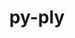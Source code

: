 ---
title: "py-ply"
layout: cache
categories: [package, v0.19]
meta: {"versions": ["3.11"], "compilers": ["gcc@=11.1.0", "gcc@=7.3.1", "gcc@=8.4.0", "oneapi@=2022.1.0"], "oss": ["amzn2", "ubuntu18.04", "ubuntu20.04"], "platforms": ["linux"], "targets": ["x86_64", "x86_64_v3"], "stacks": ["e4s", "e4s-oneapi", "ml-cpu", "ml-cuda", "ml-rocm", "tutorial"], "num_specs": 6, "num_specs_by_stack": {"ml-cuda": 1, "ml-cpu": 1, "ml-rocm": 1, "e4s": 3, "tutorial": 1, "e4s-oneapi": 1}}
spec_details: [{"hash": "sxfh5k7ig3bgqwk5w7dtwake4uupxs2c", "compiler": "gcc@=7.3.1", "versions": ["3.11"], "os": "amzn2", "platform": "linux", "target": "x86_64_v3", "variants": ["build_system=python_pip"], "stacks": ["ml-cuda", "ml-cpu", "ml-rocm"], "size": "-", "tarball": "https://binaries.spack.io/releases/v0.19/build_cache/linux-amzn2-x86_64_v3/gcc-7.3.1/py-ply-3.11/linux-amzn2-x86_64_v3-gcc-7.3.1-py-ply-3.11-sxfh5k7ig3bgqwk5w7dtwake4uupxs2c.spack"}, {"hash": "sdeskqfj7cisdo5lvr4tzds4ayup26g6", "compiler": "gcc@=11.1.0", "versions": ["3.11"], "os": "ubuntu20.04", "platform": "linux", "target": "x86_64", "variants": ["build_system=python_pip"], "stacks": ["e4s"], "size": "-", "tarball": "https://binaries.spack.io/releases/v0.19/build_cache/linux-ubuntu20.04-x86_64/gcc-11.1.0/py-ply-3.11/linux-ubuntu20.04-x86_64-gcc-11.1.0-py-ply-3.11-sdeskqfj7cisdo5lvr4tzds4ayup26g6.spack"}, {"hash": "slu5pvdem4uv7ifabdyt4plq7ulvod2k", "compiler": "gcc@=8.4.0", "versions": ["3.11"], "os": "ubuntu18.04", "platform": "linux", "target": "x86_64", "variants": ["build_system=python_pip"], "stacks": ["tutorial"], "size": "-", "tarball": "https://binaries.spack.io/releases/v0.19/build_cache/linux-ubuntu18.04-x86_64/gcc-8.4.0/py-ply-3.11/linux-ubuntu18.04-x86_64-gcc-8.4.0-py-ply-3.11-slu5pvdem4uv7ifabdyt4plq7ulvod2k.spack"}, {"hash": "2h2uc2vzwheqceknw7ru67g46a6ueua3", "compiler": "gcc@=11.1.0", "versions": ["3.11"], "os": "ubuntu20.04", "platform": "linux", "target": "x86_64", "variants": ["build_system=python_pip"], "stacks": ["e4s"], "size": "-", "tarball": "https://binaries.spack.io/releases/v0.19/build_cache/linux-ubuntu20.04-x86_64/gcc-11.1.0/py-ply-3.11/linux-ubuntu20.04-x86_64-gcc-11.1.0-py-ply-3.11-2h2uc2vzwheqceknw7ru67g46a6ueua3.spack"}, {"hash": "cnpftogwrnrzwhsrj254famo2cmdsehc", "compiler": "gcc@=11.1.0", "versions": ["3.11"], "os": "ubuntu20.04", "platform": "linux", "target": "x86_64", "variants": ["build_system=python_pip"], "stacks": ["e4s"], "size": "-", "tarball": "https://binaries.spack.io/releases/v0.19/build_cache/linux-ubuntu20.04-x86_64/gcc-11.1.0/py-ply-3.11/linux-ubuntu20.04-x86_64-gcc-11.1.0-py-ply-3.11-cnpftogwrnrzwhsrj254famo2cmdsehc.spack"}, {"hash": "foqcoaxdb62ss4pl6mikqw3a54ncxswu", "compiler": "oneapi@=2022.1.0", "versions": ["3.11"], "os": "ubuntu20.04", "platform": "linux", "target": "x86_64", "variants": ["build_system=python_pip"], "stacks": ["e4s-oneapi"], "size": "-", "tarball": "https://binaries.spack.io/releases/v0.19/build_cache/linux-ubuntu20.04-x86_64/oneapi-2022.1.0/py-ply-3.11/linux-ubuntu20.04-x86_64-oneapi-2022.1.0-py-ply-3.11-foqcoaxdb62ss4pl6mikqw3a54ncxswu.spack"}]
---